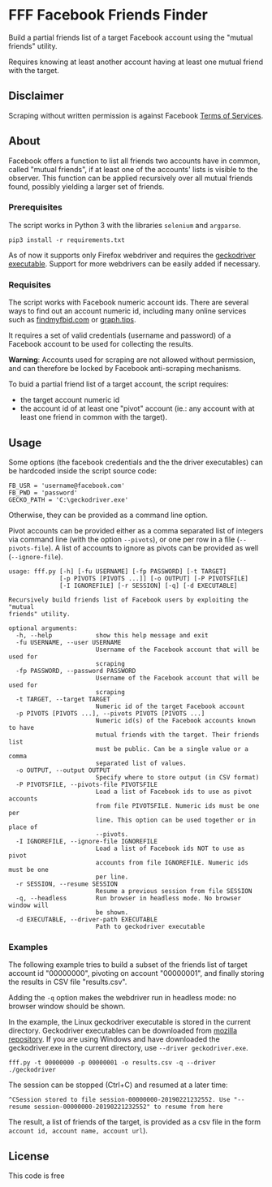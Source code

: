 # FFF Facebook Friends Finder

Build a partial friends list of a target Facebook account using the "mutual friends" utility.

Requires knowing at least another account having at least one mutual friend with the target.


## Disclaimer

Scraping without written permission is against Facebook [Terms of Services](https://www.facebook.com/apps/site_scraping_tos_terms.php).


## About

Facebook offers a function to list all friends two accounts have in common, called "mutual friends", if at least one of the accounts' lists is visible to the observer.
This function can be applied recursively over all mutual friends found, possibly yielding a larger set of friends.


### Prerequisites

The script works in Python 3 with the libraries `selenium` and `argparse`.

```pip3 install -r requirements.txt```

As of now it supports only Firefox webdriver and requires the [geckodriver executable](https://github.com/mozilla/geckodriver/releases).
Support for more webdrivers can be easily added if necessary.


### Requisites

The script works with Facebook numeric account ids.
There are several ways to find out an account numeric id, including many online services such as [findmyfbid.com](https://findmyfbid.com/) or [graph.tips](http://graph.tips/).

It requires a set of valid credentials (username and password) of a Facebook account to be used for collecting the results.

__Warning__: Accounts used for scraping are not allowed without permission, and can therefore be locked by Facebook anti-scraping mechanisms.

To buid a partial friend list of a target account, the script requires:

* the target account numeric id
* the account id of at least one "pivot" account (ie.: any account with at least one friend in common with the target).


## Usage

Some options (the facebook credentials and the the driver executables) can be hardcoded inside the script source code:
```
FB_USR = 'username@facebook.com'
FB_PWD = 'password'
GECKO_PATH = 'C:\geckodriver.exe'  
```
Otherwise, they can be provided as a command line option.


Pivot accounts can be provided either as a comma separated list of integers via command line (with the option `--pivots`), or one per row in a file (`--pivots-file`).
A list of accounts to ignore as pivots can be provided as well (`--ignore-file`).

```
usage: fff.py [-h] [-fu USERNAME] [-fp PASSWORD] [-t TARGET]
              [-p PIVOTS [PIVOTS ...]] [-o OUTPUT] [-P PIVOTSFILE]
              [-I IGNOREFILE] [-r SESSION] [-q] [-d EXECUTABLE]

Recursively build friends list of Facebook users by exploiting the "mutual
friends" utility.

optional arguments:
  -h, --help            show this help message and exit
  -fu USERNAME, --user USERNAME
                        Username of the Facebook account that will be used for
                        scraping
  -fp PASSWORD, --password PASSWORD
                        Username of the Facebook account that will be used for
                        scraping
  -t TARGET, --target TARGET
                        Numeric id of the target Facebook account
  -p PIVOTS [PIVOTS ...], --pivots PIVOTS [PIVOTS ...]
                        Numeric id(s) of the Facebook accounts known to have
                        mutual friends with the target. Their friends list
                        must be public. Can be a single value or a comma
                        separated list of values.
  -o OUTPUT, --output OUTPUT
                        Specify where to store output (in CSV format)
  -P PIVOTSFILE, --pivots-file PIVOTSFILE
                        Load a list of Facebook ids to use as pivot accounts
                        from file PIVOTSFILE. Numeric ids must be one per
                        line. This option can be used together or in place of
                        --pivots.
  -I IGNOREFILE, --ignore-file IGNOREFILE
                        Load a list of Facebook ids NOT to use as pivot
                        accounts from file IGNOREFILE. Numeric ids must be one
                        per line.
  -r SESSION, --resume SESSION
                        Resume a previous session from file SESSION
  -q, --headless        Run browser in headless mode. No browser window will
                        be shown.
  -d EXECUTABLE, --driver-path EXECUTABLE
                        Path to geckodriver executable

```

### Examples

The following example tries to build a subset of the friends list of target account id "00000000", pivoting on account "00000001", and finally storing the results in CSV file "results.csv".


Adding the `-q` option makes the webdriver run in headless mode: no browser window should be shown.

In the example, the Linux geckodriver executable is stored in the current directory. Geckodriver executables can be downloaded from [mozilla repository](https://github.com/mozilla/geckodriver/releases). If you are using Windows and have downloaded the geckodriver.exe in the current directory, use `--driver geckodriver.exe`.

```
fff.py -t 00000000 -p 00000001 -o results.csv -q --driver ./geckodriver
```
The session can be stopped (Ctrl+C) and resumed at a later time:

```
^CSession stored to file session-00000000-20190221232552. Use "--resume session-00000000-20190221232552" to resume from here
```
The result, a list of friends of the target, is provided as a csv file in the form `account id, account name, account url`).


## License

This code is free


